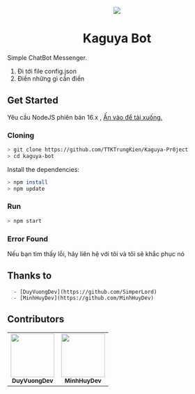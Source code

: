 <p align="center">
<img src="https://i.imgur.com/fooM1Cv.jpg"/>
</p>
<h1 align="center">Kaguya Bot</h1>

Simple ChatBot Messenger.<br/>
1. Đi tới file config.json
2. Điền những gì cần điền

## Get Started
Yêu cầu NodeJS phiên bản 16.x , [Ấn vào để tải xuống.](https://nodejs.org/en/download/current/)

### Cloning
```sh
> git clone https://github.com/TTKTrungKien/Kaguya-Pr0ject
> cd kaguya-bot
```
Install the dependencies:
```sh
> npm install
> npm update
```

### Run
```sh
> npm start
```

### Error Found
Nếu bạn tìm thấy lỗi, hãy liên hệ với tôi và tôi sẽ khắc phục nó

## Thanks to
      - [DuyVuongDev](https://github.com/SimperLord)
      - [MinhHuyDev](https://github.com/MinhHuyDev)

## Contributors
<table>
  <tr>
<td align="center"><a href="https://github.com/SimperLord" target="_blank"><img src="https://avatars.githubusercontent.com/u/86643647?v=4" width="100px;" alt=""/></a><br />
<sub><b>DuyVuongDev</b></sub><br /></td>
<td align="center"><a href="https://github.com/MinhHuyDev" target="_blank"><img src="https://avatars.githubusercontent.com/u/96736064?v=4" width="100px;" alt=""/></a><br />
<sub><b>MinhHuyDev</b></sub><br /></td>
  </tr>
</table>

